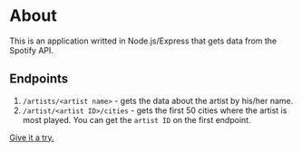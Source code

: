 # About

This is an application writted in Node.js/Express that gets data from the Spotify API.

## Endpoints

1. `/artists/<artist name>` - gets the data about the artist by his/her name.
2. `/artist/<artist ID>/cities` - gets the first 50 cities where the artist is most played. You can get the `artist ID` on the first endpoint.

[Give it a try.](https://how-famous-api.herokuapp.com)
